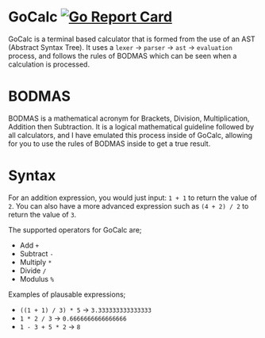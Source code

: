 # GoCalc [![Go Report Card](https://goreportcard.com/badge/github.com/emi7x/gocalc)](https://goreportcard.com/report/github.com/emi7x/gocalc)

GoCalc is a terminal based calculator that is formed from the use of an AST (Abstract Syntax Tree). It uses a `lexer` -> `parser` -> `ast` -> `evaluation` process, and follows the rules of BODMAS which can be seen when a calculation is processed.

# BODMAS

BODMAS is a mathematical acronym for Brackets, Division, Multiplication, Addition then Subtraction. It is a logical mathematical guideline followed by all calculators, and I have emulated this process inside of GoCalc, allowing for you to use the rules of BODMAS inside to get a true result.

# Syntax

For an addition expression, you would just input: `1 + 1` to return the value of `2`. You can also have a more advanced expression such as `(4 + 2) / 2` to return the value of `3`.

The supported operators for GoCalc are;

- Add `+`
- Subtract `-`
- Multiply `*`
- Divide `/`
- Modulus `%`

Examples of plausable expressions;

- `((1 + 1) / 3) * 5` -> `3.333333333333333`
- `1 * 2 / 3` -> `0.6666666666666666`
- `1 - 3 + 5 * 2` -> `8`
